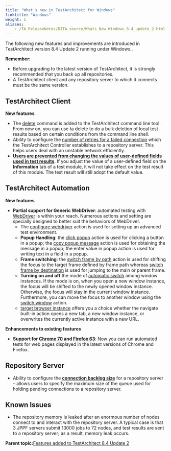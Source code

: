 ```yaml
--- 
title: "What's new in TestArchitect for Windows"
linktitle: "Windows"
weight: 1
aliases: 
    - /TA_ReleaseNotes/DITA_source/Whats_New_Windows_8.4_update_2.html
---
```


The following new features and improvements are introduced in TestArchitect version 8.4 Update 2 running under Windows..

**Remember:**

-   Before upgrading to the latest version of TestArchitect, it is strongly recommended that you back up all repositories.
-   A TestArchitect client and any repository server to which it connects must be the same version.

## TestArchitect Client

**New features**

-   The [delete](/TA_Help/Topics/TA_command_line_delete.html) command is added to the TestArchitect command line tool. From now on, you can use ta delete to do a bulk deletion of local test results based on certain conditions from the command line shell.
-   Ability to configure the [number of retries for a failed connection](/TA_Administration/Topics/Connection_retry_configuration.html) which the TestArchitect Controller establishes to a repository server. This helps users deal with an unstable network efficiently.
-   **[Users are prevented from changing the values of user-defined fields used in test results](/TA_Help/Topics/Test_result.html)**. If you adjust the value of a user-defined field on the **Information** tab of a test module, it will not take effect on the test result of this module. The test result will still adopt the default value.

## TestArchitect Automation

**New features**

-   **Partial support for Generic WebDriver**: automated testing with [WebDriver](/TA_Automation/Topics/Generic_WebDriver.html) is within your reach. Numerous actions and setting are specially designed to better suit the behaviors of WebDriver.
    -   The [configure webdriver](/TA_Automation/Topics/bia_configure_webdriver.html) action is used for setting up an advanced test environment.
    -   **Popup Handling**: the [click popup](/TA_Automation/Topics/bia_click_popup.html) action is used for clicking a button in a popup; the [copy popup message](/TA_Automation/Topics/bia_copy_popup_message.html) action is used for obtaining the message in a popup; the enter value in popup action is used for writing text in a field in a popup.
    -   **Frame switching**: the [switch frame by path](/TA_Automation/Topics/bia_switch_frame_by_path.html) action is used for shifting the focus to the target frame defined by frame path whereas [switch frame by destination](/TA_Automation/Topics/bia_switch_frame_by_destination.html) is used for jumping to the main or parent frame.
    -   **Turning on and off** the mode of [automatic switch](/TA_Automation/Topics/bis_auto_switch_windows.html) among window instances. If the mode is on, when you open a new window instance, the focus will be shifted to the newly opened window instance. Otherwise, the focus will stay in the current window instance. Furthermore, you can move the focus to another window using the [switch window](/TA_Automation/Topics/bia_switch_window.html) action.
    -   [target browser instance](/TA_Automation/Topics/bis_target_browser_instance.html) offers you a choice whether the navigate built-in action opens a new tab, a new window instance, or overwrites the currently active instance with a new URL.

**Enhancements to existing features**

-   **Support for [Chrome 70](/TA_Automation/Topics/Web_automation.html) and [Firefox 63](/TA_Automation/Topics/Web_automation.html)**: Now you can run automated tests for web pages displayed in the latest versions of Chrome and Firefox.

## Repository Server

-   Ability to configure the **[connection backlog size](/TA_Administration/Topics/Repo_connection_backlog.html)** for a repository server – allows users to specify the maximum size of the queue used for holding pending connections to a repository server.

## Known Issues

-   The repository memory is leaked after an enormous number of nodes connect to and interact with the repository server. A typical case is that 3 JPPF servers submit 13000 jobs to 72 nodes, and test results are sent to a repository server; as a result, memory leak occurs.

**Parent topic:**[Features added to TestArchitect 8.4 Update 2](/TA_ReleaseNotes/DITA_source/Whats_New_8.4_update_2.html)

